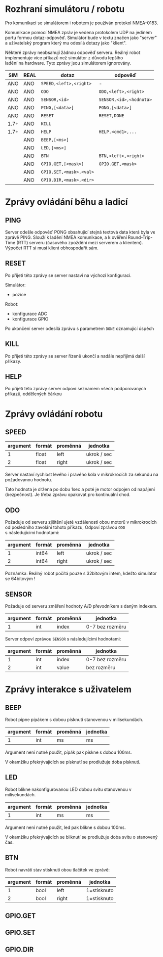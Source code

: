 # Rozhraní simulátoru / robotu

Pro komunikaci se simulátorem i robotem je používán protokol NMEA-0183.

Komunikace pomocí NMEA zpráv je vedena protokolem UDP na jediném portu formou dotaz-odpověď. Simulátor bude v textu značen 
jako "server" a uživatelský program který mu odesílá dotazy jako "klient".

Některé zprávy neobsahují žádnou odpověď serveru. Reálný robot implementuje více příkazů než simulátor z důvodu lepšího   
ladění na hardware. Tyto zprávy jsou simulátorem ignorovány.

| SIM  | REAL| dotaz                  | odpověď                |
|------|-----|----------------------- |----------------------- |
| ANO  | ANO | `SPEED,<left>,<right>` | -                      |
| ANO  | ANO | `ODO`                  | `ODO,<left>,<right>`   |
| ANO  | ANO | `SENSOR,<id>`          | `SENSOR,<id>,<hodnota>`|
| ANO  | ANO | `PING,[<data>]`        | `PONG,[<data>]`        |
| ANO  | ANO | `RESET`                | `RESET,DONE`           |
| 1.7+ | ANO | `KILL`                 |                        |
| 1.7+ | ANO | `HELP`                 | `HELP,<cmd1>,...`      |
|      | ANO | `BEEP,[<ms>]`          |                        |
|      | ANO | `LED,[<ms>]`           |                        |
|      | ANO | `BTN`                  | `BTN,<left>,<right>`   |
|      | ANO | `GPIO.GET,[<mask>]`    | `GPIO.GET,<mask>`      |
|      | ANO | `GPIO.SET,<mask>,<val>`|                        |
|      | ANO | `GPIO.DIR,<mask>,<dir>`|                        |

# Zprávy ovládání běhu a ladicí

## PING

Server odešle odpověď PONG obsahující stejná textová data která byla ve zprávě PING. Slouží k ladění NMEA komunikace, a k 
ověření Round-Trip-Time (RTT) serveru (časového zpoždění mezi serverem a klientem). Výpočet RTT si musí klient obhospodařit
sám.

## RESET

Po přijetí této zprávy se server nastaví na výchozí konfiguraci. 

Simulátor:
 * pozice

Robot:
 * konfigurace ADC
 * konfigurace GPIO

Po ukončení server odesílá zprávu s parametrem `DONE` oznamující úspěch

## KILL

Po přijetí této zprávy se server řízeně ukončí a nadále nepřijímá další příkazy.

## HELP

Po přijetí této zprávy server odpoví seznamem všech podporovaných příkazů, oddělených čárkou

# Zprávy ovládání robotu

## SPEED

| argument | formát | proměnná | jednotka    | 
|----------|--------|----------|-------------|
|        1 | float  | left     | ukrok / sec |
|        2 | float  | right    | ukrok / sec |

Server nastaví rychlost levého i pravého kola v mikrokrocích za sekundu na požadovanou hodnotu. 

Tato hodnota je držena po dobu 1sec a poté je motor odpojen od napájení (bezpečnost). Je třeba zprávu opakovat pro kontinuální chod.

## ODO

Požaduje od serveru zjištění ujeté vzdálenosti obou motorů v mikrokrocích od posledního zavolání tohoto příkazu, Odpoví zprávou `ODO`   
s následujícími hodnotami:

| argument | formát| proměnná| jednotka   | 
|----------|-------|---------|------------|
|        1 | int64 | left    | ukrok / sec|
|        2 | int64 | right   | ukrok / sec|

Poznámka: Reálný robot počítá pouze s 32bitovým intem, kdežto simulátor se 64bitovým !

## SENSOR

Požaduje od serveru změření hodnoty A/D převodníkem s daným indexem. 

| argument | formát| proměnná| jednotka        | 
|----------|-------|---------|-----------------|
|        1 | int   | index   | 0-7 bez rozměru |

Server odpoví zprávou `SENSOR` s následujícími hodnotami:

| argument | formát| proměnná| jednotka       | 
|----------|-------|---------|----------------|
|        1 | int   | index   | 0-7 bez rozměru|
|        2 | int   | value   | bez rozměru    |

# Zprávy interakce s uživatelem

## BEEP

Robot pípne pípákem s dobou písknutí stanovenou v milisekundách.

| argument | formát| proměnná| jednotka   | 
|----------|-------|---------|------------|
|        1 | int   | ms      | ms         |

Argument není nutné použit, pípák pak pískne s dobou 100ms.

V okamžiku překrývajících se písknutí se prodlužuje doba písknutí.

## LED

Robot blikne nakonfigurovanou LED dobou svitu stanovenou v milisekundách.

| argument | formát| proměnná| jednotka   | 
|----------|-------|---------|------------|
|        1 | int   | ms      | ms         |

Argument není nutné použit, led pak blikne s dobou 100ms.

V okamžiku překrývajících se bliknutí se prodlužuje doba svitu o stanovený čas.

## BTN

Robot navrátí stav stisknutí obou tlačítek ve zprávě: 

| argument | formát| proměnná| jednotka    | 
|----------|-------|---------|-------------|
|        1 | bool  | left    | 1=stisknuto |
|        2 | bool  | right   | 1=stisknuto |

## GPIO.GET

## GPIO.SET

## GPIO.DIR
